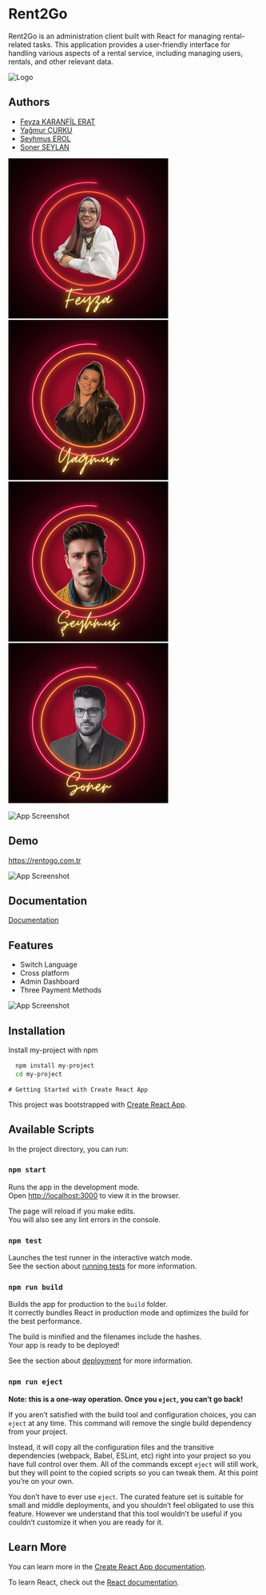 
# Rent2Go

Rent2Go is an administration client built with React for managing rental-related tasks. This application provides a user-friendly interface for handling various aspects of a rental service, including managing users, rentals, and other relevant data.


![Logo](https://rentogo.com.tr/screenshoots/logo-dark.png)


## Authors

- [Feyza KARANFİL ERAT](https://www.github.com/feyzaerat)
- [Yağmur ÇURKU](https://www.github.com/yagmurcurku)
- [Şeyhmus EROL](https://www.github.com/ShmsErl)
- [Soner ŞEYLAN](https://www.github.com/sonersyln)

![Feyza KARANFİL ERAT](https://github.com/Rent2Go/rent2go_/blob/feyza/authors/2n.png)
![Yağmur ÇURKU](https://github.com/Rent2Go/rent2go_/blob/feyza/authors/1n.png)
![Şeyhmus EROL](https://github.com/Rent2Go/rent2go_/blob/feyza/authors/4n.png)
![Soner ŞEYLAN](https://github.com/Rent2Go/rent2go_/blob/feyza/authors/3n.png)


![App Screenshot](https://rentogo.com.tr/screenshoots/Screenshot_3.png)

## Demo

https://rentogo.com.tr

![App Screenshot](https://rentogo.com.tr/screenshoots/Screenshot_2.png)


## Documentation

[Documentation](https://linktodocumentation)


## Features

- Switch Language
- Cross platform
- Admin Dashboard
- Three Payment Methods



![App Screenshot](https://rentogo.com.tr/screenshoots/Screenshot_4.png)
## Installation

Install my-project with npm

```bash
  npm install my-project
  cd my-project
```
    # Getting Started with Create React App

This project was bootstrapped with [Create React App](https://github.com/facebook/create-react-app).

## Available Scripts

In the project directory, you can run:

### `npm start`

Runs the app in the development mode.\
Open [http://localhost:3000](http://localhost:3000) to view it in the browser.

The page will reload if you make edits.\
You will also see any lint errors in the console.

### `npm test`

Launches the test runner in the interactive watch mode.\
See the section about [running tests](https://facebook.github.io/create-react-app/docs/running-tests) for more information.

### `npm run build`

Builds the app for production to the `build` folder.\
It correctly bundles React in production mode and optimizes the build for the best performance.

The build is minified and the filenames include the hashes.\
Your app is ready to be deployed!

See the section about [deployment](https://facebook.github.io/create-react-app/docs/deployment) for more information.

### `npm run eject`

**Note: this is a one-way operation. Once you `eject`, you can’t go back!**

If you aren’t satisfied with the build tool and configuration choices, you can `eject` at any time. This command will remove the single build dependency from your project.

Instead, it will copy all the configuration files and the transitive dependencies (webpack, Babel, ESLint, etc) right into your project so you have full control over them. All of the commands except `eject` will still work, but they will point to the copied scripts so you can tweak them. At this point you’re on your own.

You don’t have to ever use `eject`. The curated feature set is suitable for small and middle deployments, and you shouldn’t feel obligated to use this feature. However we understand that this tool wouldn’t be useful if you couldn’t customize it when you are ready for it.

## Learn More

You can learn more in the [Create React App documentation](https://facebook.github.io/create-react-app/docs/getting-started).

To learn React, check out the [React documentation](https://reactjs.org/).
